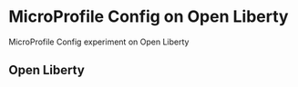 # MicroProfile Config on Open Liberty
MicroProfile Config experiment on Open Liberty

## Open Liberty
